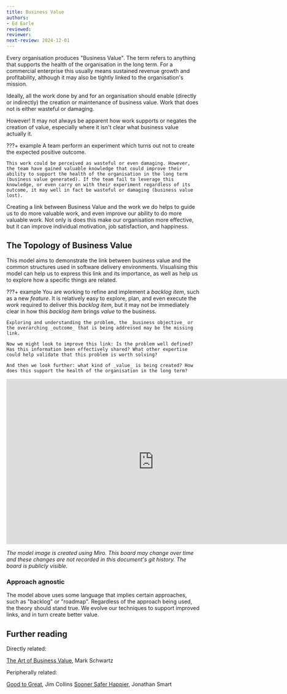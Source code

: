 ```yaml
---
title: Business Value
authors: 
- Ed Earle
reviewed: 
reviewer:
next-review: 2024-12-01
---
```


Every organisation produces "Business Value". The term refers to anything that supports the health of the organisation in the long term. For a commercial enterprise this usually means sustained revenue growth and profitability, although it may also be tightly linked to the organisation's mission.

Ideally, all the work done by and for an organisation should enable (directly or indirectly) the creation or maintenance of business value. Work that does not is either wasteful or damaging.

However! It may not always be apparent how work supports or negates the creation of value, especially where it isn't clear what business value actually it.

???+ example
    A team perform an experiment which turns out not to create the expected positive outcome.
    
    This work could be perceived as wasteful or even damaging. However, the team have gained valuable knowledge that could improve their ability to support the health of the organisation in the long term (business value generated). If the team fail to leverage this knowledge, or even carry on with their experiment regardless of its outcome, it may well in fact be wasteful or damaging (business value lost).

Creating a link between Business Value and the work we do helps to guide us to do more valuable work, and even improve our ability to do more valuable work. Not only is does this make our organisation more effective, but it can improve individual motivation, job satisfaction, and happiness.

## The Topology of Business Value

This model aims to demonstrate the link between business value and the common structures used in software delivery environments. Visualising this model can help us to express this link and its importance, as well as help us to explore how a specific things are related. 

???+ example
    You are working to refine and implement a _backlog item_, such as a new _feature_. It is relatively easy to explore, plan, and even execute the _work_ required to deliver this _backlog item_, but it may not be immediately clear in how this _backlog item_ brings _value_ to the business. 

    Exploring and understanding the problem, the _business objective_ or the overarching _outcome_ that is being addressed may be the missing link. 
    
    Now we might look to improve this link: Is the problem well defined? Has this information been effectively shared? What other expertise could help validate that this problem is worth solving?

    And then we look further: what kind of _value_ is being created? How does this support the health of the organisation in the long term?

<iframe width="768" height="432" src="https://miro.com/app/embed/uXjVNLdyIqQ=/?pres=1&frameId=3458764570994430477&embedId=980306685976" frameborder="0" scrolling="no" allow="fullscreen; clipboard-read; clipboard-write" allowfullscreen></iframe>

*The model image is created using Miro. This board may change over time and these changes are not recorded in this document's git history. The board is publicly visible.*

### Approach agnostic

The model above uses some language that implies certain approaches, such as "backlog" or "roadmap". Regardless of the approach being used, the theory should stand true. We evolve our techniques to support improved links, and in turn create better value.

## Further reading

Directly related:

[The Art of Business Value](https://itrevolution.com/product/the-art-of-business-value/), Mark Schwartz

Peripherally related:

[Good to Great](https://www.jimcollins.com/books.html), Jim Collins
[Sooner Safer Happier](https://www.soonersaferhappier.com/book), Jonathan Smart